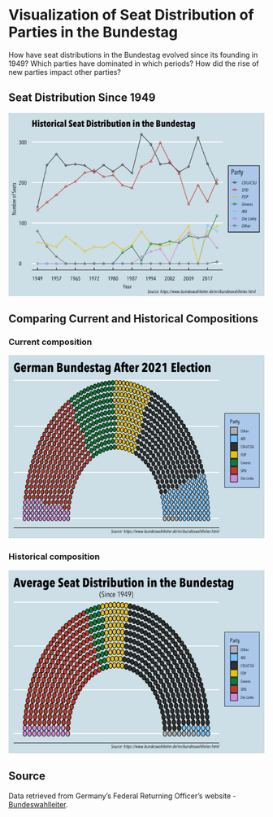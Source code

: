 
<!-- README.md is generated from README.Rmd. Please edit that file -->

# Visualization of Seat Distribution of Parties in the Bundestag

<!-- badges: start -->
<!-- badges: end -->

How have seat distributions in the Bundestag evolved since its founding
in 1949? Which parties have dominated in which periods? How did the rise
of new parties impact other parties?

## Seat Distribution Since 1949

![](README_files/figure-gfm/bundestag-fig-1.png)<!-- -->

## Comparing Current and Historical Compositions

### Current composition

![](README_files/figure-gfm/ggpol-fig1-1.png)<!-- -->

### Historical composition

![](README_files/figure-gfm/ggpol-fig2-1.png)<!-- -->

## Source

Data retrieved from Germany’s Federal Returning Officer’s website -
[Bundeswahlleiter](https://www.bundeswahlleiter.de/en/bundeswahlleiter.html).
